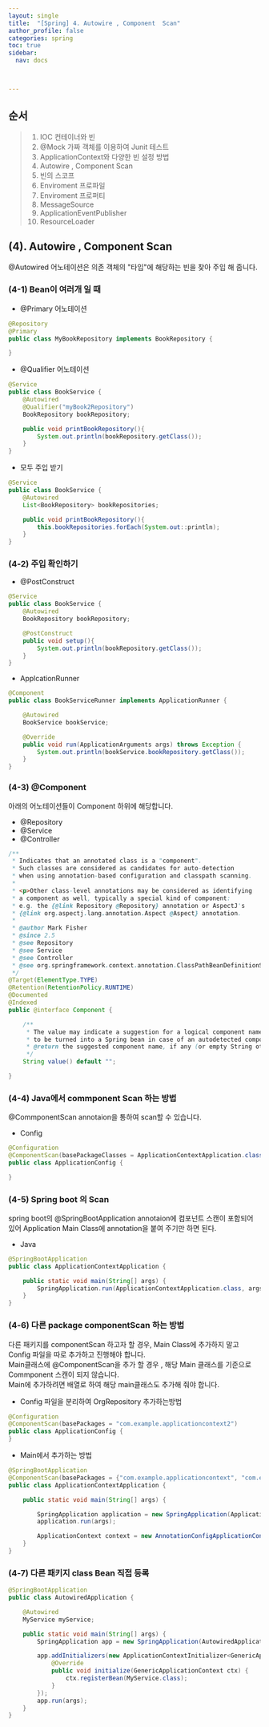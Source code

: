 ```yaml
---
layout: single
title:  "[Spring] 4. Autowire , Component  Scan"
author_profile: false
categories: spring
toc: true
sidebar:
  nav: docs



---
```


## 순서

>1. IOC 컨테이너와 빈
>2. @Mock 가짜 객체를 이용하여 Junit 테스트
>3. ApplicationContext와 다양한 빈 설정 방법
>4. Autowire , Component  Scan
>5. 빈의 스코프
>6. Enviroment 프로파일
>7. Enviroment 프로퍼티
>8. MessageSource
>9. ApplicationEventPublisher
>10. ResourceLoader



## (4). Autowire , Component  Scan

@Autowired 어노테이션은 의존 객체의 "타입"에 해당하는 빈을 찾아 주입 해 줍니다.

### (4-1) Bean이 여러개 일 때 

- @Primary 어노테이션

```java
@Repository
@Primary
public class MyBookRepository implements BookRepository {

}
```



- @Qualifier 어노테이션

```java
@Service
public class BookService {
    @Autowired
    @Qualifier("myBook2Repository")
    BookRepository bookRepository;

    public void printBookRepository(){
        System.out.println(bookRepository.getClass());
    }
}
```



- 모두 주입 받기

```java
@Service
public class BookService {
    @Autowired
    List<BookRepository> bookRepositories;

    public void printBookRepository(){
        this.bookRepositories.forEach(System.out::println);
    }
}
```



### (4-2) 주입 확인하기

- @PostConstruct

```java
@Service
public class BookService {
    @Autowired
    BookRepository bookRepository;

    @PostConstruct
    public void setup(){
        System.out.println(bookRepository.getClass());
    }
}
```

- ApplcationRunner

```java
@Component
public class BookServiceRunner implements ApplicationRunner {

    @Autowired
    BookService bookService;

    @Override
    public void run(ApplicationArguments args) throws Exception {
        System.out.println(bookService.bookRepository.getClass());
    }
}

```



### (4-3) @Component

아래의 어노테이션들이 Component 하위에 해당합니다.

- @Repository
- @Service
- @Controller

```java
/**
 * Indicates that an annotated class is a "component".
 * Such classes are considered as candidates for auto-detection
 * when using annotation-based configuration and classpath scanning.
 *
 * <p>Other class-level annotations may be considered as identifying
 * a component as well, typically a special kind of component:
 * e.g. the {@link Repository @Repository} annotation or AspectJ's
 * {@link org.aspectj.lang.annotation.Aspect @Aspect} annotation.
 *
 * @author Mark Fisher
 * @since 2.5
 * @see Repository
 * @see Service
 * @see Controller
 * @see org.springframework.context.annotation.ClassPathBeanDefinitionScanner
 */
@Target(ElementType.TYPE)
@Retention(RetentionPolicy.RUNTIME)
@Documented
@Indexed
public @interface Component {

	/**
	 * The value may indicate a suggestion for a logical component name,
	 * to be turned into a Spring bean in case of an autodetected component.
	 * @return the suggested component name, if any (or empty String otherwise)
	 */
	String value() default "";

}
```





### (4-4) Java에서 commponent Scan 하는 방법

@CommponentScan annotaion을 통하여 scan할 수 있습니다.

- Config 

```java
@Configuration
@ComponentScan(basePackageClasses = ApplicationContextApplication.class)
public class ApplicationConfig {

}
```



### (4-5) Spring boot 의 Scan

spring boot의 @SpringBootApplication annotaion에 컴포넌트 스캔이 포함되어 있어 Application Main Class에 annotation을 붙여 주기만 하면 된다.

- Java

```java
@SpringBootApplication
public class ApplicationContextApplication {

    public static void main(String[] args) {
        SpringApplication.run(ApplicationContextApplication.class, args);
    }
}
```



### (4-6) 다른 package componentScan 하는 방법

다른 패키지를 componentScan 하고자 할 경우, Main Class에 추가하지 말고 Config 파일을 따로 추가하고 진행해야 합니다.  
Main클래스에 @ComponentScan을 추가 할 경우 , 해당 Main 클래스를 기준으로 Commponent 스캔이 되지 않습니다.  
Main에 추가하려면 배열로 하여 해당 main클래스도 추가해 줘야 합니다.

- Config 파일을 분리하여 OrgRepository 추가하는방법

```java
@Configuration
@ComponentScan(basePackages = "com.example.applicationcontext2")
public class ApplicationConfig {
}
```

- Main에서 추가하는 방법

```java
@SpringBootApplication
@ComponentScan(basePackages = {"com.example.applicationcontext", "com.example.applicationcontext2"} )
public class ApplicationContextApplication {

    public static void main(String[] args) {

        SpringApplication application = new SpringApplication(ApplicationContextApplication.class);
        application.run(args);

        ApplicationContext context = new AnnotationConfigApplicationContext();
    }
}

```



### (4-7) 다른 패키지 class Bean 직접 등록 

```java
@SpringBootApplication
public class AutowiredApplication {

    @Autowired
    MyService myService;

    public static void main(String[] args) {
        SpringApplication app = new SpringApplication(AutowiredApplication.class);

        app.addInitializers(new ApplicationContextInitializer<GenericApplicationContext>() {
            @Override
            public void initialize(GenericApplicationContext ctx) {
                ctx.registerBean(MyService.class);
            }
        });
        app.run(args);
    }
}
```













